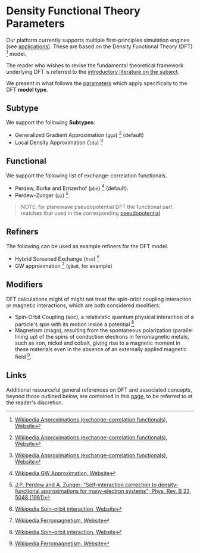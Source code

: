 # Density Functional Theory Parameters
 
Our platform currently supports multiple first-principles simulation engines (see [applications](../../software/applications.md)). These are based on the Density Functional Theory (DFT) [^1] model.
 
The reader who wishes to revise the fundamental theoretical framework underlying DFT is referred to the [introductory literature on the subject](references.md).

We present in what follows the [parameters](../../models/parameters.md) which apply specifically to the DFT **model type**.

## Subtype

We support the following **Subtypes**:

- Generalized Gradient Approximation (`gga`) [^1] (default)
- Local Density Approximation (`lda`) [^1]

## Functional

We support the following list of exchange-correlation functionals.

- Perdew, Burke and Ernzerhof (`pbe`) [^3] (default).
- Perdew-Zunger (`pz`) [^4]

> NOTE: for planewave pseudopotential DFT the functional part matches that used in the corresponding [pseudopotential](../../methods-directory/pseudopotential/overview.md)

## Refiners

The following can be used as example refiners for the DFT model.

- Hybrid Screened Exchange (`hse`) [^5] 
- GW approximation [^6] (`g0w0`, for example)   

## Modifiers

DFT calculations might of might not treat the spin-orbit coupling interaction or magnetic interactions, which are both considered modifiers:

- Spin-Orbit Coupling (soc), a relativistic quantum physical interaction of a particle's spin with its motion inside a potential [^5]. 
- Magnetism (magn), resulting from the spontaneous polarization (parallel lining up) of the spins of conduction electrons in ferromagnetic metals, such as iron, nickel and cobalt, giving rise to a magnetic moment in these materials even in the absence of an externally applied magnetic field [^6].

## Links

Additional resourceful general references on DFT and associated concepts, beyond those outlined below, are contained in this [page](references.md), to be referred to at the reader's discretion.

[^1]: [Wikipedia Approximations (exchange–correlation functionals), Website](https://en.wikipedia.org/wiki/Density_functional_theory#Approximations_(exchange%E2%80%93correlation_functionals))
[^1]: [J.P. Perdew, K. Burke, M. Ernzerhof: "Generalized Gradient Approximation Made Simple"; Phys. Rev. Lett. 77, 3865 (1996)](https://users.wfu.edu/natalie/s11phy752/lecturenote/PhysRevLett.77.3865.pdf)
[^2]: [Wikipedia Hybrid Screened Exchange, Website](https://en.wikipedia.org/wiki/Hybrid_functional#HSE)
[^3]: [Wikipedia GW Approximation, Website](https://en.wikipedia.org/wiki/GW_approximation)
[^4]: [J.P. Perdew and A. Zunger: "Self-interaction correction to density-functional approximations for many-electron systems"; Phys. Rev. B 23, 5048 (1981)](https://journals.aps.org/prb/pdf/10.1103/PhysRevB.23.5048)
[^5]: [Wikipedia Spin–orbit interaction, Website](https://en.wikipedia.org/wiki/Spin%E2%80%93orbit_interaction)
[^6]: [Wikipedia Ferromagnetism, Website](https://en.wikipedia.org/wiki/Ferromagnetism)
